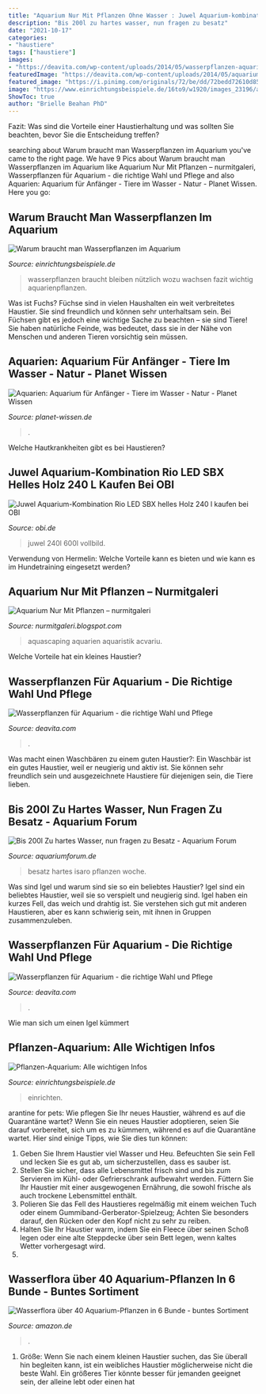```yaml
---
title: "Aquarium Nur Mit Pflanzen Ohne Wasser : Juwel Aquarium-kombination Rio Led Sbx Helles Holz 240 L Kaufen Bei Obi"
description: "Bis 200l zu hartes wasser, nun fragen zu besatz"
date: "2021-10-17"
categories:
- "haustiere"
tags: ["haustiere"]
images:
- "https://deavita.com/wp-content/uploads/2014/05/wasserpflanzen-aquarium-kleine-fische-hoch-niedrig-pflanzen.jpg"
featuredImage: "https://deavita.com/wp-content/uploads/2014/05/aquarium-pflanzen-ordnung-keine-fische-wasser.jpg"
featured_image: "https://i.pinimg.com/originals/72/be/dd/72bedd72610d85a01fc65142e9bf05b4.jpg"
image: "https://www.einrichtungsbeispiele.de/16to9/w1920/images_23196/aquarium-einrichten-mit-mein-aquarium-nachdem-alle-pflanzen-gut-gewachsen__ef7a15928cd4871e40718dfb66fa2e75.jpg"
ShowToc: true
author: "Brielle Beahan PhD"
---
```



Fazit: Was sind die Vorteile einer Haustierhaltung und was sollten Sie beachten, bevor Sie die Entscheidung treffen?

	

		
searching about Warum braucht man Wasserpflanzen im Aquarium you've came to the right page. We have 9 Pics about Warum braucht man Wasserpflanzen im Aquarium like Aquarium Nur Mit Pflanzen – nurmitgaleri, Wasserpflanzen für Aquarium - die richtige Wahl und Pflege and also Aquarien: Aquarium für Anfänger - Tiere im Wasser - Natur - Planet Wissen. Here you go:
		
    
## Warum Braucht Man Wasserpflanzen Im Aquarium

<img loading=lazy src="https://www.einrichtungsbeispiele.de/16to9/w800/images_18022/essenszeit-im-aquarium__d3f0bc30f75503f737abb804dfc41280.jpg" onerror="this.onerror=null;this.src='https://tse2.mm.bing.net/th?id=OIP.aweqPd9-O9ur1n4LJYugdwHaEK&amp;pid=15.1';" alt="Warum braucht man Wasserpflanzen im Aquarium">

_Source: einrichtungsbeispiele.de_

>wasserpflanzen braucht bleiben nützlich wozu wachsen fazit wichtig aquarienpflanzen. 

	

Was ist Fuchs?
Füchse sind in vielen Haushalten ein weit verbreitetes Haustier. Sie sind freundlich und können sehr unterhaltsam sein. Bei Füchsen gibt es jedoch eine wichtige Sache zu beachten – sie sind Tiere! Sie haben natürliche Feinde, was bedeutet, dass sie in der Nähe von Menschen und anderen Tieren vorsichtig sein müssen.

    
## Aquarien: Aquarium Für Anfänger - Tiere Im Wasser - Natur - Planet Wissen

<img loading=lazy src="http://planet-wissen.de/natur/tiere_im_wasser/aquarien/aquarium118~_v-gseapremiumxl.jpg" onerror="this.onerror=null;this.src='https://tse3.mm.bing.net/th?id=OIP.21hTU01Qiz4E3GLML76EuQHaEK&amp;pid=15.1';" alt="Aquarien: Aquarium für Anfänger - Tiere im Wasser - Natur - Planet Wissen">

_Source: planet-wissen.de_

>. 

	

Welche Hautkrankheiten gibt es bei Haustieren?

    
## Juwel Aquarium-Kombination Rio LED SBX Helles Holz 240 L Kaufen Bei OBI

<img loading=lazy src="https://images.obi.de/product/DE/1500x1500/306660_1.jpg" onerror="this.onerror=null;this.src='https://tse3.mm.bing.net/th?id=OIP.K4FNkjfzfpAb9HDd_bYnvwHaHa&amp;pid=15.1';" alt="Juwel Aquarium-Kombination Rio LED SBX helles Holz 240 l kaufen bei OBI">

_Source: obi.de_

>juwel 240l 600l vollbild. 

	

Verwendung von Hermelin: Welche Vorteile kann es bieten und wie kann es im Hundetraining eingesetzt werden?

    
## Aquarium Nur Mit Pflanzen – Nurmitgaleri

<img loading=lazy src="https://i.pinimg.com/originals/72/be/dd/72bedd72610d85a01fc65142e9bf05b4.jpg" onerror="this.onerror=null;this.src='https://tse2.mm.bing.net/th?id=OIP.7LoWP2s_Tf3QTBBNsiiUEgHaFR&amp;pid=15.1';" alt="Aquarium Nur Mit Pflanzen – nurmitgaleri">

_Source: nurmitgaleri.blogspot.com_

>aquascaping aquarien aquaristik acvariu. 

	

Welche Vorteile hat ein kleines Haustier?

    
## Wasserpflanzen Für Aquarium - Die Richtige Wahl Und Pflege

<img loading=lazy src="https://deavita.com/wp-content/uploads/2014/05/aquarium-pflanzen-ordnung-keine-fische-wasser.jpg" onerror="this.onerror=null;this.src='https://tse3.mm.bing.net/th?id=OIP.u-S2zjuQRYzBq7dyfHYP1gHaE8&amp;pid=15.1';" alt="Wasserpflanzen für Aquarium - die richtige Wahl und Pflege">

_Source: deavita.com_

>. 

	

Was macht einen Waschbären zu einem guten Haustier?:
Ein Waschbär ist ein gutes Haustier, weil er neugierig und aktiv ist. Sie können sehr freundlich sein und ausgezeichnete Haustiere für diejenigen sein, die Tiere lieben.

    
## Bis 200l Zu Hartes Wasser, Nun Fragen Zu Besatz - Aquarium Forum

<img loading=lazy src="http://www.isaro-web.de/forenbilder/wb11aq.jpg" onerror="this.onerror=null;this.src='https://tse1.mm.bing.net/th?id=OIP.5bNc8wqQqc8R0zK-RSIvHAHaDM&amp;pid=15.1';" alt="Bis 200l Zu hartes Wasser, nun fragen zu Besatz - Aquarium Forum">

_Source: aquariumforum.de_

>besatz hartes isaro pflanzen woche. 

	

Was sind Igel und warum sind sie so ein beliebtes Haustier?
Igel sind ein beliebtes Haustier, weil sie so verspielt und neugierig sind. Igel haben ein kurzes Fell, das weich und drahtig ist. Sie verstehen sich gut mit anderen Haustieren, aber es kann schwierig sein, mit ihnen in Gruppen zusammenzuleben.

    
## Wasserpflanzen Für Aquarium - Die Richtige Wahl Und Pflege

<img loading=lazy src="https://deavita.com/wp-content/uploads/2014/05/wasserpflanzen-aquarium-kleine-fische-hoch-niedrig-pflanzen.jpg" onerror="this.onerror=null;this.src='https://tse3.mm.bing.net/th?id=OIP.6W79d5TeBUSPz5hZIUN-tAHaE6&amp;pid=15.1';" alt="Wasserpflanzen für Aquarium - die richtige Wahl und Pflege">

_Source: deavita.com_

>. 

	

Wie man sich um einen Igel kümmert

    
## Pflanzen-Aquarium: Alle Wichtigen Infos

<img loading=lazy src="https://www.einrichtungsbeispiele.de/16to9/w1920/images_23196/aquarium-einrichten-mit-mein-aquarium-nachdem-alle-pflanzen-gut-gewachsen__ef7a15928cd4871e40718dfb66fa2e75.jpg" onerror="this.onerror=null;this.src='https://tse1.mm.bing.net/th?id=OIP.-O75hneM5P9oTgm48NM-GAHaEK&amp;pid=15.1';" alt="Pflanzen-Aquarium: Alle wichtigen Infos">

_Source: einrichtungsbeispiele.de_

>einrichten. 

	

arantine for pets: Wie pflegen Sie Ihr neues Haustier, während es auf die Quarantäne wartet?
Wenn Sie ein neues Haustier adoptieren, seien Sie darauf vorbereitet, sich um es zu kümmern, während es auf die Quarantäne wartet. Hier sind einige Tipps, wie Sie dies tun können:
1. Geben Sie Ihrem Haustier viel Wasser und Heu. Befeuchten Sie sein Fell und lecken Sie es gut ab, um sicherzustellen, dass es sauber ist.
2. Stellen Sie sicher, dass alle Lebensmittel frisch sind und bis zum Servieren im Kühl- oder Gefrierschrank aufbewahrt werden. Füttern Sie Ihr Haustier mit einer ausgewogenen Ernährung, die sowohl frische als auch trockene Lebensmittel enthält.
3. Polieren Sie das Fell des Haustieres regelmäßig mit einem weichen Tuch oder einem Gummiband-Gerberator-Spielzeug; Achten Sie besonders darauf, den Rücken oder den Kopf nicht zu sehr zu reiben.
4. Halten Sie Ihr Haustier warm, indem Sie ein Fleece über seinen Schoß legen oder eine alte Steppdecke über sein Bett legen, wenn kaltes Wetter vorhergesagt wird.
5.

    
## Wasserflora über 40 Aquarium-Pflanzen In 6 Bunde - Buntes Sortiment

<img loading=lazy src="https://images-na.ssl-images-amazon.com/images/I/71t7r-leL6L._SL256_.jpg" onerror="this.onerror=null;this.src='https://tse3.mm.bing.net/th?id=OIP.KEiDjdtNGoW-kDNVUxRquAAAAA&amp;pid=15.1';" alt="Wasserflora über 40 Aquarium-Pflanzen in 6 Bunde - buntes Sortiment">

_Source: amazon.de_

>. 

	

1. Größe: Wenn Sie nach einem kleinen Haustier suchen, das Sie überall hin begleiten kann, ist ein weibliches Haustier möglicherweise nicht die beste Wahl. Ein größeres Tier könnte besser für jemanden geeignet sein, der alleine lebt oder einen hat

